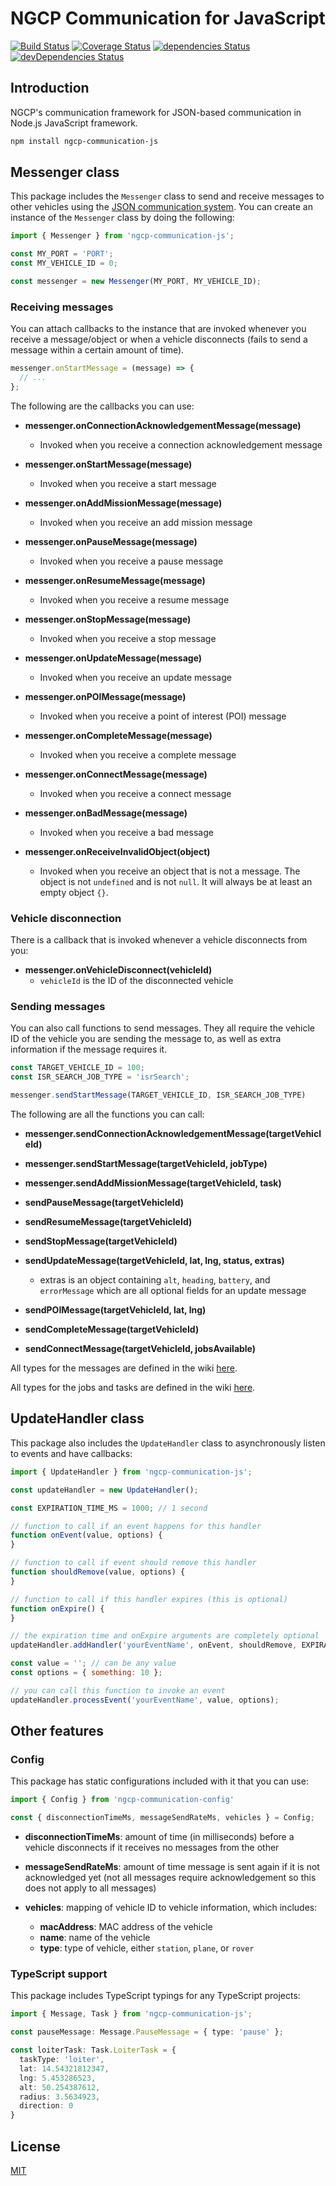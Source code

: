 # NGCP Communication for JavaScript

[![Build Status](https://travis-ci.org/NGCP/communication-js.svg?branch=master)](https://travis-ci.org/NGCP/communication-js)
[![Coverage Status](https://coveralls.io/repos/github/NGCP/communication-js/badge.svg?branch=master&service=github)](https://coveralls.io/github/NGCP/communication-js?branch=master)
[![dependencies Status](https://david-dm.org/NGCP/communication-js/status.svg)](https://david-dm.org/NGCP/communication-js)
[![devDependencies Status](https://david-dm.org/NGCP/communication-js/dev-status.svg)](https://david-dm.org/NGCP/communication-js?type=dev)

## Introduction

NGCP's communication framework for JSON-based communication in Node.js JavaScript framework.

```bash
npm install ngcp-communication-js
```

## Messenger class

This package includes the `Messenger` class to send and receive messages to other vehicles using the
[JSON communication system][]. You can create an instance of the `Messenger` class by doing the
following:

```javascript
import { Messenger } from 'ngcp-communication-js';

const MY_PORT = 'PORT';
const MY_VEHICLE_ID = 0;

const messenger = new Messenger(MY_PORT, MY_VEHICLE_ID);
```

### Receiving messages

You can attach callbacks to the instance that are invoked whenever you receive a message/object or
when a vehicle disconnects (fails to send a message within a certain amount of time).

```javascript
messenger.onStartMessage = (message) => {
  // ...
};
```

The following are the callbacks you can use:

  - **messenger.onConnectionAcknowledgementMessage(message)**
      - Invoked when you receive a connection acknowledgement message

  - **messenger.onStartMessage(message)**
      - Invoked when you receive a start message

  - **messenger.onAddMissionMessage(message)**
      - Invoked when you receive an add mission message

  - **messenger.onPauseMessage(message)**
      - Invoked when you receive a pause message

  - **messenger.onResumeMessage(message)**
      - Invoked when you receive a resume message

  - **messenger.onStopMessage(message)**
      - Invoked when you receive a stop message

  - **messenger.onUpdateMessage(message)**
      - Invoked when you receive an update message

  - **messenger.onPOIMessage(message)**
      - Invoked when you receive a point of interest (POI) message

  - **messenger.onCompleteMessage(message)**
      - Invoked when you receive a complete message

  - **messenger.onConnectMessage(message)**
      - Invoked when you receive a connect message

  - **messenger.onBadMessage(message)**
      - Invoked when you receive a bad message

  - **messenger.onReceiveInvalidObject(object)**
      - Invoked when you receive an object that is not a message. The object is not `undefined`
      and is not `null`. It will always be at least an empty object `{}`.

### Vehicle disconnection

There is a callback that is invoked whenever a vehicle disconnects from you:

  - **messenger.onVehicleDisconnect(vehicleId)**
      - `vehicleId` is the ID of the
      disconnected vehicle

### Sending messages

You can also call functions to send messages. They all require the vehicle ID of the vehicle you
are sending the message to, as well as extra information if the message requires it.

```javascript
const TARGET_VEHICLE_ID = 100;
const ISR_SEARCH_JOB_TYPE = 'isrSearch';

messenger.sendStartMessage(TARGET_VEHICLE_ID, ISR_SEARCH_JOB_TYPE)
```

The following are all the functions you can call:

  - **messenger.sendConnectionAcknowledgementMessage(targetVehicleId)**

  - **messenger.sendStartMessage(targetVehicleId, jobType)**

  - **messenger.sendAddMissionMessage(targetVehicleId, task)**

  - **sendPauseMessage(targetVehicleId)**

  - **sendResumeMessage(targetVehicleId)**

  - **sendStopMessage(targetVehicleId)**

  - **sendUpdateMessage(targetVehicleId, lat, lng, status, extras)**
      - extras is an object containing `alt`, `heading`, `battery`, and `errorMessage` which are
      all optional fields for an update message

  - **sendPOIMessage(targetVehicleId, lat, lng)**

  - **sendCompleteMessage(targetVehicleId)**

  - **sendConnectMessage(targetVehicleId, jobsAvailable)**

All types for the messages are defined in the wiki
[here](https://ground-control-station.readthedocs.io/en/latest/communications/messages/base-message/).

All types for the jobs and tasks are defined in the wiki [here](https://ground-control-station.readthedocs.io/en/latest/communications/jobs-tasks/jobs-vs-tasks/).

## UpdateHandler class

This package also includes the `UpdateHandler` class to asynchronously listen to events and have
callbacks:

```javascript
import { UpdateHandler } from 'ngcp-communication-js';

const updateHandler = new UpdateHandler();

const EXPIRATION_TIME_MS = 1000; // 1 second

// function to call if an event happens for this handler
function onEvent(value, options) {
}

// function to call if event should remove this handler
function shouldRemove(value, options) {
}

// function to call if this handler expires (this is optional)
function onExpire() {
}

// the expiration time and onExpire arguments are completely optional
updateHandler.addHandler('yourEventName', onEvent, shouldRemove, EXPIRATION_TIME_MS, onExpire);

const value = ''; // can be any value
const options = { something: 10 };

// you can call this function to invoke an event
updateHandler.processEvent('yourEventName', value, options);
```

## Other features

### Config

This package has static configurations included with it that you can use:

```javascript
import { Config } from 'ngcp-communication-config'

const { disconnectionTimeMs, messageSendRateMs, vehicles } = Config;
```

  - **disconnectionTimeMs**: amount of time (in milliseconds) before a vehicle disconnects if it
   receives no messages from the other

  - **messageSendRateMs**: amount of time message is sent again if it is not acknowledged yet (not
    all messages require acknowledgement so this does not apply to all messages)

  - **vehicles**: mapping of vehicle ID to vehicle information, which includes:
      - **macAddress**: MAC address of the vehicle
      - **name**: name of the vehicle
      - **type**: type of vehicle, either `station`, `plane`, or `rover`

### TypeScript support

This package includes TypeScript typings for any TypeScript projects:

```typescript
import { Message, Task } from 'ngcp-communication-js';

const pauseMessage: Message.PauseMessage = { type: 'pause' };

const loiterTask: Task.LoiterTask = {
  taskType: 'loiter',
  lat: 14.54321812347,
  lng: 5.453286523,
  alt: 50.254387612,
  radius: 3.5634923,
  direction: 0
}
```

## License

[MIT](https://github.com/NGCP/communication-js/blob/master/LICENSE)

[acknowledgement messages]: https://ground-control-station.readthedocs.io/en/latest/communications/messages/other-messages/#acknowledgement-message
[JSON communication system]: https://ground-control-station.readthedocs.io/en/latest/communications/introduction/
[vehicle ID]: https://ground-control-station.readthedocs.io/en/latest/communications/vehicle-ids/
